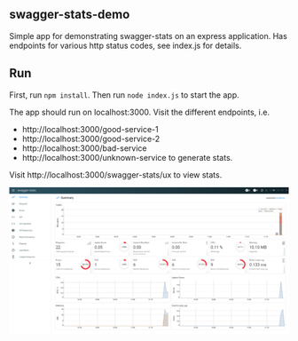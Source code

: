 swagger-stats-demo
-------------

Simple app for demonstrating swagger-stats on an express application. 
Has endpoints for various http status codes, see index.js for details. 

## Run
First, run `npm install`.
Then run `node index.js` to start the app. 

The app should run on localhost:3000. Visit the different endpoints, i.e.
- http://localhost:3000/good-service-1
- http://localhost:3000/good-service-2
- http://localhost:3000/bad-service
- http://localhost:3000/unknown-service 
to generate stats.

Visit http://localhost:3000/swagger-stats/ux to view stats.


![Dashboard screenshot](/screenshot.png?raw=true "Dashboard screenshot")